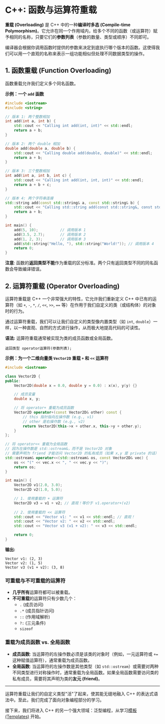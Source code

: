 # C++: 函数与运算符重载

**重载 (Overloading)** 是 C++ 中的一种**编译时多态 (Compile-time Polymorphism)**。它允许在同一个作用域内，给多个不同的函数（或运算符）赋予相同的名称，只要它们的**参数列表**（参数的数量、类型或顺序）不同即可。

编译器会根据你调用函数时提供的参数来决定到底执行哪个版本的函数。这使得我们可以用一个直观的名称来表示一组功能相似但处理不同数据类型的操作。

## 1. 函数重载 (Function Overloading)

函数重载允许我们定义多个同名函数。

**示例：一个 `add` 函数**
```cpp
#include <iostream>
#include <string>

// 版本 1: 两个整数相加
int add(int a, int b) {
    std::cout << "Calling int add(int, int)" << std::endl;
    return a + b;
}

// 版本 2: 两个 double 相加
double add(double a, double b) {
    std::cout << "Calling double add(double, double)" << std::endl;
    return a + b;
}

// 版本 3: 三个整数相加
int add(int a, int b, int c) {
    std::cout << "Calling int add(int, int, int)" << std::endl;
    return a + b + c;
}

// 版本 4: 两个字符串连接
std::string add(const std::string& a, const std::string& b) {
    std::cout << "Calling std::string add(const std::string&, const std::string&)" << std::endl;
    return a + b;
}

int main() {
    add(5, 10);          // 调用版本 1
    add(3.5, 2.7);       // 调用版本 2
    add(1, 2, 3);        // 调用版本 3
    add(std::string("Hello, "), std::string("World!")); // 调用版本 4
    return 0;
}
```
**注意**: 函数的**返回类型不能**作为重载的区分标准。两个只有返回类型不同的同名函数会导致编译错误。

## 2. 运算符重载 (Operator Overloading)

运算符重载是 C++ 一个非常强大的特性，它允许我们重新定义 C++ 中已有的运算符（如 `+`, `-`, `*`, `/`, `<<`, `>>`, `==` 等）在作用于我们自定义的类（或结构体）的对象时的行为。

通过运算符重载，我们可以让我们自定义的类型像内置类型（如 `int`, `double`）一样，以一种直观、自然的方式进行操作，从而极大地提高代码的可读性。

**语法:**
运算符重载通常被实现为类的成员函数或全局函数。

`返回类型 operator运算符(参数列表);`

**示例：为一个二维向量类 `Vector2D` 重载 `+` 和 `<<` 运算符**
```cpp
#include <iostream>

class Vector2D {
public:
    Vector2D(double x = 0.0, double y = 0.0) : x(x), y(y) {}

    // 成员变量
    double x, y;

    // 将 operator+ 重载为成员函数
    Vector2D operator+(const Vector2D& other) const {
        // this 指针指向左操作数 (e.g., v1)
        // other 是右操作数 (e.g., v2)
        return Vector2D(this->x + other.x, this->y + other.y);
    }
};

// 将 operator<< 重载为全局函数
// 因为左操作数是 std::ostream&，而不是 Vector2D 对象
// 需要声明为 friend 才能访问 Vector2D 的私有成员（如果 x,y 是 private 的话）
std::ostream& operator<<(std::ostream& os, const Vector2D& vec) {
    os << "(" << vec.x << ", " << vec.y << ")";
    return os;
}

int main() {
    Vector2D v1(2.0, 3.0);
    Vector2D v2(1.0, 5.0);

    // 1. 使用重载的 + 运算符
    Vector2D v3 = v1 + v2; // 直观！等价于 v1.operator+(v2)
    
    // 2. 使用重载的 << 运算符
    std::cout << "Vector v1: " << v1 << std::endl; // 直观！
    std::cout << "Vector v2: " << v2 << std::endl;
    std::cout << "Vector v3 (v1 + v2): " << v3 << std::endl;

    return 0;
}
```
**输出:**
```
Vector v1: (2, 3)
Vector v2: (1, 5)
Vector v3 (v1 + v2): (3, 8)
```

### 可重载与不可重载的运算符

- **几乎所有**运算符都可以被重载。
- **不可重载**的运算符只有少数几个：
    - `.` (成员访问)
    - `.*` (成员指针访问)
    - `::` (作用域解析)
    - `?:` (三元条件)
    - `sizeof`

### 重载为成员函数 vs. 全局函数

- **成员函数**: 当运算符的左操作数必须是该类的对象时（例如，一元运算符或 `+=` 这种赋值运算符），通常重载为成员函数。
- **全局函数**: 当运算符的左操作数是其他类型（如 `std::ostream`）或需要对两种不同类型进行对称操作时，通常重载为全局函数。如果全局函数需要访问类的私有成员，需要将其声明为类的**友元 (friend)**。

---

运算符重载让我们的自定义类型"活"了起来，使其能无缝地融入 C++ 的表达式语法中。至此，我们完成了面向对象编程部分的学习。

接下来，我们将进入 C++ 的另一个强大领域：泛型编程，从学习[模板 (Templates)](cpp-templates.md) 开始。 